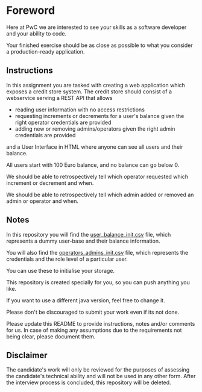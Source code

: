 # Foreword
Here at PwC we are interested to see your skills as a software developer and your ability to code.

Your finished exercise should be as close as possible to what you consider a production-ready application.

## Instructions
In this assignment you are tasked with creating a web application which exposes a credit store system.
The credit store should consist of a webservice serving a REST API that allows
- reading user information with no access restrictions 
- requesting increments or decrements for a user's balance given the right operator credentials are provided
- adding new or removing admins/operators given the right admin credentials are provided

and a User Interface in HTML where anyone can see all users and their balance.

All users start with 100 Euro balance, and no balance can go below 0.

We should be able to retrospectively tell which operator requested which increment or decrement and when.

We should be able to retrospectively tell which admin added or removed an admin or operator and when.

## Notes
In this repository you will find the [user_balance_init.csv](src/main/resources/user_balance_init.csv) file, which represents a dummy user-base and their balance information.

You will also find the [operators_admins_init.csv](src/main/resources/operators_admins_init.csv) file, which represents the credentials and the role level of a particular user. 

You can use these to initialise your storage.

This repository is created specially for you, so you can push anything you like. 

If you want to use a different java version, feel free to change it.

Please don't be discouraged to submit your work even if its not done. 

Please update this README to provide instructions, notes and/or comments for us.
In case of making any assumptions due to the requirements not being clear, please document them. 


## Disclaimer
The candidate's work will only be reviewed for the purposes of assessing the candidate's technical ability and will not be used in any other form. After the interview process is concluded, this repository will be deleted.
